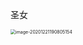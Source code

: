 圣女

<img src="../../img/image-20201221190805154.png" alt="image-20201221190805154" style="zoom:50%;" />

